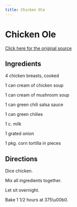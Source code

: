 ```yaml
---
title: Chicken Ole
---
```


<head>
<meta charset="UTF-8">
</head>
<h1>Chicken Ole</h1>
<a href="http://www.cookbooks.com/Recipe-Details.aspx?id=445786/">Click here for the original source</a>
<h2>Ingredients</h2>
<p></p>
<p>4 chicken breasts, cooked</p>
<p> </p>
<p>1 can cream of chicken soup</p>
<p> </p>
<p>1 can cream of mushroom soup</p>
<p> </p>
<p>1 can green chili salsa sauce</p>
<p> </p>
<p>1 can green chilies</p>
<p> </p>
<p>1 c. milk</p>
<p> </p>
<p>1 grated onion</p>
<p> </p>
<p>1 pkg. corn tortilla in pieces</p>
<p></p>
<h2>Directions</h2>

<p></p>
<p>Dice chicken.</p>
<p> </p>
<p>Mix all ingredients together.</p>
<p> </p>
<p>Let sit overnight.</p>
<p> </p>
<p>Bake 1 1/2 hours at 375\u00b0.</p>
<p></p>
